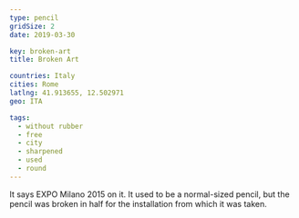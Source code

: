 ```yaml
---
type: pencil
gridSize: 2
date: 2019-03-30

key: broken-art
title: Broken Art

countries: Italy
cities: Rome
latlng: 41.913655, 12.502971
geo: ITA

tags:
  - without rubber
  - free
  - city
  - sharpened
  - used
  - round
---
```


It says EXPO Milano 2015 on it. It used to be a normal-sized pencil, but the pencil was broken in half for the installation from which it was taken.
